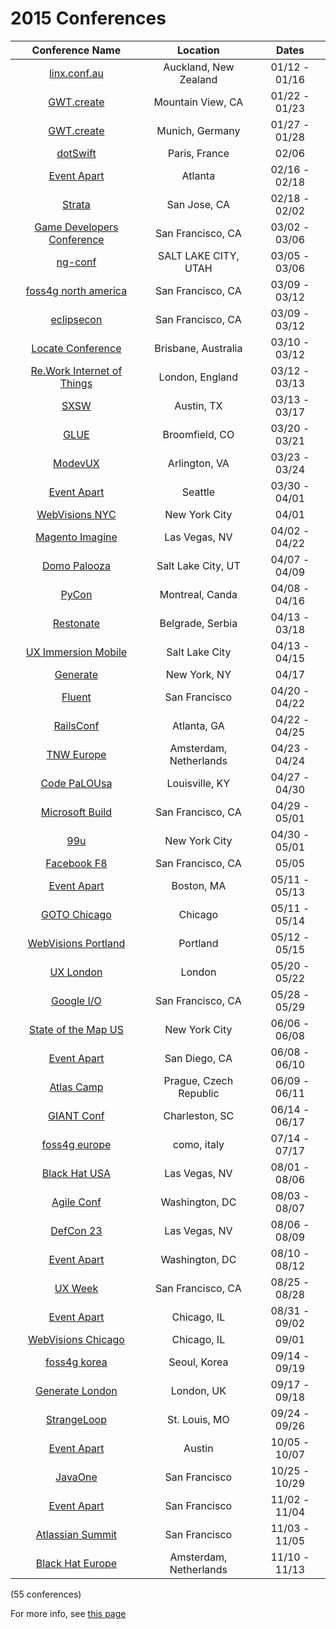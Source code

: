 2015 Conferences
=====================

| Conference Name                                                                                   | Location                    | Dates             | 
| :--:                                                                                              | :--:                        | :--:              | 
| [linx.conf.au](http://linux.conf.au/)                                                             | Auckland, New Zealand       | 01/12 - 01/16     | 
| [GWT.create](http://gwtcreate.com/)                                                               | Mountain View, CA           | 01/22 - 01/23     | 
| [GWT.create](http://gwtcreate.com/)                                                               | Munich, Germany             | 01/27 - 01/28     | 
| [dotSwift](http://www.dotswift.io/)                                                               | Paris, France               | 02/06             | 
| [Event Apart](http://aneventapart.com/events)                                                     | Atlanta                     | 02/16 - 02/18     | 
| [Strata](http://strataconf.com/strata2015)                                                        | San Jose, CA                | 02/18 - 02/02     | 
| [Game Developers Conference](http://www.gdconf.com/)                                              | San Francisco, CA           | 03/02 - 03/06     | 
| [ng-conf](http://www.ng-conf.org/)                                                                | SALT LAKE CITY, UTAH        | 03/05 - 03/06     | 
| [foss4g north america](https://2015.foss4g-na.org/)                                               | San Francisco, CA           | 03/09 - 03/12     | 
| [eclipsecon](https://www.eclipsecon.org)                                                          | San Francisco, CA           | 03/09 - 03/12     | 
| [Locate Conference](http://www.locateconference.com/)                                             | Brisbane, Australia         | 03/10 - 03/12     | 
| [Re.Work Internet of Things](https://www.re-work.co/events/internet-of-things-london)             | London, England             | 03/12 - 03/13     | 
| [SXSW](http://sxsw.com/)                                                                          | Austin, TX                  | 03/13 - 03/17     | 
| [GLUE](http://gluecon.com/2015/)                                                                  | Broomfield, CO              | 03/20 - 03/21     | 
| [ModevUX](http://ux15.gomodev.com/)                                                               | Arlington, VA               | 03/23 - 03/24     | 
| [Event Apart](http://aneventapart.com/events)                                                     | Seattle                     | 03/30 - 04/01     | 
| [WebVisions NYC](http://www.webvisionsevent.com/new-york/)                                        | New York City               | 04/01             | 
| [Magento Imagine](http://www.imagineecommerce.com/)                                               | Las Vegas, NV               | 04/02 - 04/22     | 
| [Domo Palooza](http://www.domo.com/domopalooza)                                                   | Salt Lake City, UT          | 04/07 - 04/09     | 
| [PyCon](https://us.pycon.org/2015/)                                                               | Montreal, Canda             | 04/08 - 04/16     | 
| [Restonate](http://resonate.io/2015/)                                                             | Belgrade, Serbia            | 04/13 - 03/18     | 
| [UX Immersion Mobile](http://uxim15.uie.com/)                                                     | Salt Lake City              | 04/13 - 04/15     | 
| [Generate](http://www.generateconf.com/new-york-2015)                                             | New York, NY                | 04/17             | 
| [Fluent](http://fluentconf.com/javascript-html-2015)                                              | San Francisco               | 04/20 - 04/22     | 
| [RailsConf](http://www.railsconf.com/)                                                            | Atlanta, GA                 | 04/22 - 04/25     | 
| [TNW Europe](http://thenextweb.com/conference/europe/)                                            | Amsterdam, Netherlands      | 04/23 - 04/24     | 
| [Code PaLOUsa](http://www.codepalousa.com/)                                                       | Louisville, KY              | 04/27 - 04/30     | 
| [Microsoft Build](http://www.buildwindows.com/)                                                   | San Francisco, CA           | 04/29 - 05/01     | 
| [99u](http://conference.99u.com/)                                                                 | New York City               | 04/30 - 05/01     | 
| [Facebook F8](https://www.facebook.com/f8)                                                        | San Francisco, CA           | 05/05             | 
| [Event Apart](http://aneventapart.com/events)                                                     | Boston, MA                  | 05/11 - 05/13     | 
| [GOTO Chicago](http://gotocon.com/chicago-2015)                                                   | Chicago                     | 05/11 - 05/14     | 
| [WebVisions Portland](http://www.webvisionsevent.com/portland/)                                   | Portland                    | 05/12 - 05/15     | 
| [UX London](http://2015.uxlondon.com/)                                                            | London                      | 05/20 - 05/22     | 
| [Google I/O](https://www.google.com/events/io)                                                    | San Francisco, CA           | 05/28 - 05/29     | 
| [State of the Map US](http://openstreetmap.us/2014/11/sotmus-2015-in-nyc/)                        | New York City               | 06/06 - 06/08     | 
| [Event Apart](http://aneventapart.com/events)                                                     | San Diego, CA               | 06/08 - 06/10     | 
| [Atlas Camp](https://www.atlassian.com/atlascamp)                                                 | Prague, Czech Republic      | 06/09 - 06/11     | 
| [GIANT Conf](http://2015.giantconf.com/)                                                          | Charleston, SC              | 06/14 - 06/17     | 
| [foss4g europe](http://2015.foss4g.org/)                                                          | como, italy                 | 07/14 - 07/17     | 
| [Black Hat USA](http://www.blackhat.com/)                                                         | Las Vegas, NV               | 08/01 - 08/06     | 
| [Agile Conf](http://agile2015.agilealliance.org/)                                                 | Washington, DC              | 08/03 - 08/07     | 
| [DefCon 23](https://www.defcon.org/index.html)                                                    | Las Vegas, NV               | 08/06 - 08/09     | 
| [Event Apart](http://aneventapart.com/events)                                                     | Washington, DC              | 08/10 - 08/12     | 
| [UX Week](http://uxweek.com/)                                                                     | San Francisco, CA           | 08/25 - 08/28     | 
| [Event Apart](http://aneventapart.com/events)                                                     | Chicago, IL                 | 08/31 - 09/02     | 
| [WebVisions Chicago](http://www.webvisionsevent.com/chicago/)                                     | Chicago, IL                 | 09/01             | 
| [foss4g korea](http://2015.foss4g.org/)                                                           | Seoul, Korea                | 09/14 - 09/19     | 
| [Generate London](http://www.generateconf.com/new-york-2015)                                      | London, UK                  | 09/17 - 09/18     | 
| [StrangeLoop](https://thestrangeloop.com/)                                                        | St. Louis, MO               | 09/24 - 09/26     | 
| [Event Apart](http://aneventapart.com/events)                                                     | Austin                      | 10/05 - 10/07     | 
| [JavaOne](https://www.oracle.com/javaone/index.html)                                              | San Francisco               | 10/25 - 10/29     | 
| [Event Apart](http://aneventapart.com/events)                                                     | San Francisco               | 11/02 - 11/04     | 
| [Atlassian Summit](https://summit.atlassian.com/)                                                 | San Francisco               | 11/03 - 11/05     | 
| [Black Hat Europe](http://www.blackhat.com/)                                                      | Amsterdam, Netherlands      | 11/10 - 11/13     | 

(55 conferences)

For more info, see [this page](https://github.com/minhongrails/events)